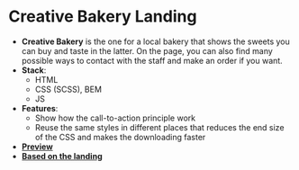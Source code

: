 # Creative Bakery Landing
  - **Creative Bakery** is the one for a local bakery that shows the sweets you can buy and taste in the latter. On the page, you can also find many possible ways to contact with the staff and make an order if you want.
  - **Stack**:
    - HTML
    - CSS (SCSS), BEM
    - JS
  - **Features**:
    - Show how the call-to-action principle work
    - Reuse the same styles in different places that reduces the end size of the CSS and makes the downloading faster
  - [**Preview**](https://mykyta-krainik.github.io/Creative-Bakery_landing/)
  - [**Based on the landing**](https://www.figma.com/file/dY3izAm0Vspsmra4lQWQIP/Bakerlab-FE-students?node-id=0%3A1)
